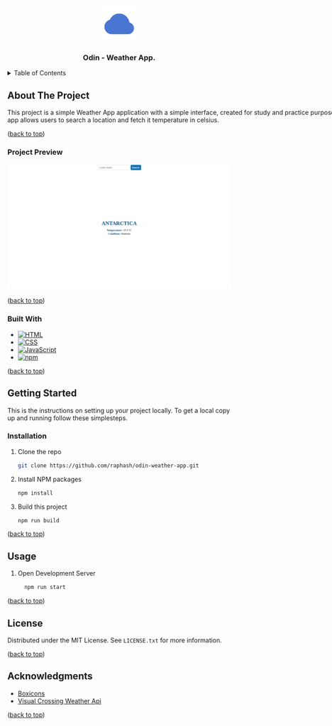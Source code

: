 <a id="readme-top"></a>

<!-- PROJECT LOGO -->
<br />
<div align="center">
  <a href="https://github.com/raphash/odin-todolist">
    <img src="docs/images//logo.png" alt="Logo" width="80" height="80">
  </a>

  <h3 align="center">Odin - Weather App.</h3>
</div>

<!-- TABLE OF CONTENTS -->
<details>
  <summary>Table of Contents</summary>
  <ol>
    <li>
      <a href="#about-the-project">About The Project</a>
      <ul>
        <li><a href="#built-with">Built With</a></li>
      </ul>
    </li>
    <li>
      <a href="#getting-started">Getting Started</a>
      <ul>
        <li><a href="#installation">Installation</a></li>
      </ul>
    </li>
    <li><a href="#usage">Usage</a></li>
    <li><a href="#license">License</a></li>
    <li><a href="#acknowledgments">Acknowledgments</a></li>
  </ol>
</details>

<!-- ABOUT THE PROJECT -->

## About The Project

<p style="width: 50rem">
  This project is a simple Weather App application with a simple interface, created for study and practice purposes. 
  The app allows users to search a location and fetch it temperature in celsius.
</p>

<p align="left">(<a href="#readme-top">back to top</a>)</p>

### Project Preview

<img src="docs/images/preview.png">

<p align="left">(<a href="#readme-top">back to top</a>)</p>

### Built With

- [![HTML](https://img.shields.io/badge/HTML-%23E34F26.svg?logo=html5&logoColor=white)](#)
- [![CSS](https://img.shields.io/badge/CSS-1572B6?logo=css3&logoColor=fff)](#)
- [![JavaScript](https://img.shields.io/badge/JavaScript-F7DF1E?logo=javascript&logoColor=000)](#)
- [![npm](https://img.shields.io/badge/npm-CB3837?logo=npm&logoColor=fff)](#)

<p align="left">(<a href="#readme-top">back to top</a>)</p>

<!-- GETTING STARTED -->

## Getting Started

This is the instructions on setting up your project locally.
To get a local copy up and running follow these simplesteps.

### Installation

1. Clone the repo

   ```sh
   git clone https://github.com/raphash/odin-weather-app.git
   ```

2. Install NPM packages

   ```sh
   npm install
   ```

3. Build this project

   ```sh
   npm run build
   ```

<p align="left">(<a href="#readme-top">back to top</a>)</p>

<!-- USAGE EXAMPLES -->

## Usage

1. Open Development Server

   ```sh
     npm run start
   ```

<p align="left">(<a href="#readme-top">back to top</a>)</p>

<!-- LICENSE -->

## License

Distributed under the MIT License. See `LICENSE.txt` for more information.

<p align="left">(<a href="#readme-top">back to top</a>)</p>

<!-- ACKNOWLEDGMENTS -->

## Acknowledgments

- [Boxicons](https://boxicons.com/)
- [Visual Crossing Weather Api](https://www.visualcrossing.com/weather-api)

<p align="left">(<a href="#readme-top">back to top</a>)</p>
